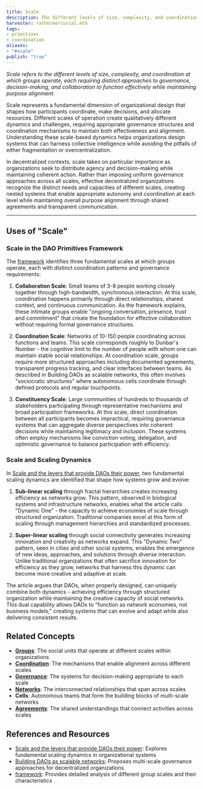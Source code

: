 ```yaml
---
title: Scale
description: The different levels of size, complexity, and coordination at which groups operate, each requiring distinct approaches to governance, decision-making, and collaboration 
harvester: rathermercurial.eth 
tags:
- primitives
- coordination
aliases:
- "#scale"
publish: "true"
---
```


_Scale refers to the different levels of size, complexity, and coordination at which groups operate, each requiring distinct approaches to governance, decision-making, and collaboration to function effectively while maintaining purpose alignment._

Scale represents a fundamental dimension of organizational design that shapes how participants coordinate, make decisions, and allocate resources. Different scales of operation create qualitatively different dynamics and challenges, requiring appropriate governance structures and coordination mechanisms to maintain both effectiveness and alignment. Understanding these scale-based dynamics helps organizations design systems that can harness collective intelligence while avoiding the pitfalls of either fragmentation or overcentralization.

In decentralized contexts, scale takes on particular importance as organizations seek to distribute agency and decision-making while maintaining coherent action. Rather than imposing uniform governance approaches across all scales, effective decentralized organizations recognize the distinct needs and capacities of different scales, creating nested systems that enable appropriate autonomy and coordination at each level while maintaining overall purpose alignment through shared agreements and transparent communication.

---

## Uses of "Scale"

### Scale in the DAO Primitives Framework

The [framework](notes/dao-primitives/framework/framework.md) identifies three fundamental scales at which groups operate, each with distinct coordination patterns and governance requirements:

1. **Collaboration Scale**: Small teams of 3-8 people working closely together through high-bandwidth, synchronous interaction. At this scale, coordination happens primarily through direct relationships, shared context, and continuous communication. As the framework explains, these intimate groups enable "ongoing conversation, presence, trust and commitment" that create the foundation for effective collaboration without requiring formal governance structures.
    
2. **Coordination Scale**: Networks of 10-150 people coordinating across functions and teams. This scale corresponds roughly to Dunbar's Number - the cognitive limit to the number of people with whom one can maintain stable social relationships. At coordination scale, groups require more structured approaches including documented agreements, transparent progress tracking, and clear interfaces between teams. As described in Building DAOs as scalable networks, this often involves "sociocratic structures" where autonomous cells coordinate through defined protocols and regular touchpoints.
    
3. **Constituency Scale**: Large communities of hundreds to thousands of stakeholders participating through representative mechanisms and broad participation frameworks. At this scale, direct coordination between all participants becomes impractical, requiring governance systems that can aggregate diverse perspectives into coherent decisions while maintaining legitimacy and inclusion. These systems often employ mechanisms like conviction voting, delegation, and optimistic governance to balance participation with efficiency.
    

### Scale and Scaling Dynamics

In [Scale and the levers that provide DAOs their power](artifacts/Scale%20and%20the%20levers%20that%20provide%20DAOs%20their%20power.md), two fundamental scaling dynamics are identified that shape how systems grow and evolve:

1. **Sub-linear scaling** through fractal hierarchies creates increasing efficiency as networks grow. This pattern, observed in biological systems and infrastructure networks, enables what the article calls "Dynamic One" - the capacity to achieve economies of scale through structured organization. Traditional companies excel at this form of scaling through management hierarchies and standardized processes.
    
2. **Super-linear scaling** through social connectivity generates increasing innovation and creativity as networks expand. This "Dynamic Two" pattern, seen in cities and other social systems, enables the emergence of new ideas, approaches, and solutions through diverse interaction. Unlike traditional organizations that often sacrifice innovation for efficiency as they grow, networks that harness this dynamic can become more creative and adaptive at scale.

The article argues that DAOs, when properly designed, can uniquely combine both dynamics - achieving efficiency through structured organization while maintaining the creative capacity of social networks. This dual capability allows DAOs to "function as network economies, not business models," creating systems that can evolve and adapt while also delivering consistent results.

## Related Concepts

- **[Groups](tags/groups.md)**: The social units that operate at different scales within organizations
- **[Coordination](tags/coordination.md)**: The mechanisms that enable alignment across different scales
- **[Governance](tags/governance.md)**: The systems for decision-making appropriate to each scale
- **[Networks](tags/networks.md)**: The interconnected relationships that span across scales
- **Cells**: Autonomous teams that form the building blocks of multi-scale networks
- **[Agreements](tags/agreements.md)**: The shared understandings that connect activities across scales

## References and Resources

- [Scale and the levers that provide DAOs their power](artifacts/Scale%20and%20the%20levers%20that%20provide%20DAOs%20their%20power.md): Explores fundamental scaling dynamics in organizational systems
- [Building DAOs as scalable networks](artifacts/Building%20DAOs%20as%20scalable%20networks.md): Proposes multi-scale governance approaches for decentralized organizations
- [framework](notes/dao-primitives/framework/framework.md): Provides detailed analysis of different group scales and their characteristics